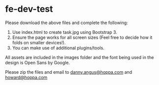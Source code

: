 # fe-dev-test

Please download the above files and complete the following:

1. Use index.html to create task.jpg using Bootstrap 3.
2. Ensure the page works for all screen sizes (Feel free to decide how it folds on smaller devices!).
3. You can make use of additional plugins/tools.

All assets are included in the images folder and the font being used in the design is Open Sans by Google.

Please zip the files and email to danny.angus@hoppa.com and howard@hoppa.com
